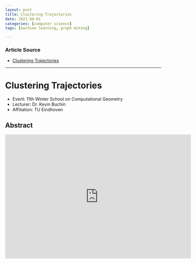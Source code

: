 ```yaml
---
layout: post
title: Clustering Trajectories
date: 2021-09-01
categories: [computer science]
tags: [machine learning, graph mining]

---
```


### Article Source

* [Clustering Trajectories](https://www.youtube.com/watch?v=PUfDJzTplOw)


---


# Clustering Trajectories

* Event: 11th Winter School on Computational Geometry
* Lecturer: Dr. Kevin Buchin
* Affiliation: TU Eindhoven


## Abstract

<iframe width="600" height="400" src="https://www.youtube.com/embed/PUfDJzTplOw" title="YouTube video player" frameborder="0" allow="accelerometer; autoplay; clipboard-write; encrypted-media; gyroscope; picture-in-picture" allowfullscreen></iframe>